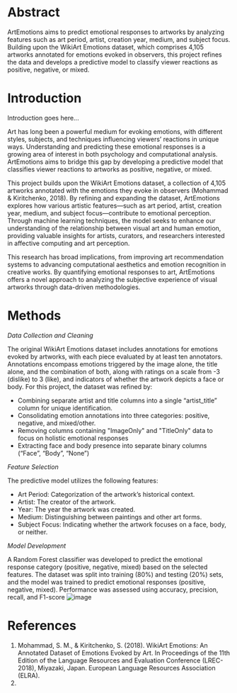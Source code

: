 <h1>Abstract</h1>
ArtEmotions aims to predict emotional responses to artworks by analyzing features such as art period, artist, creation year, medium, and subject focus. Building upon the WikiArt Emotions dataset, which comprises 4,105 artworks annotated for emotions evoked in observers, this project refines the data and develops a predictive model to classify viewer reactions as positive, negative, or mixed.
<h1>Introduction</h1> 
Introduction goes here...

Art has long been a powerful medium for evoking emotions, with different styles, subjects, and techniques influencing viewers’ reactions in unique ways. Understanding and predicting these emotional responses is a growing area of interest in both psychology and computational analysis. ArtEmotions aims to bridge this gap by developing a predictive model that classifies viewer reactions to artworks as positive, negative, or mixed.

This project builds upon the WikiArt Emotions dataset, a collection of 4,105 artworks annotated with the emotions they evoke in observers (Mohammad & Kiritchenko, 2018). By refining and expanding the dataset, ArtEmotions explores how various artistic features—such as art period, artist, creation year, medium, and subject focus—contribute to emotional perception. Through machine learning techniques, the model seeks to enhance our understanding of the relationship between visual art and human emotion, providing valuable insights for artists, curators, and researchers interested in affective computing and art perception.

This research has broad implications, from improving art recommendation systems to advancing computational aesthetics and emotion recognition in creative works. By quantifying emotional responses to art, ArtEmotions offers a novel approach to analyzing the subjective experience of visual artworks through data-driven methodologies.







<h1>Methods</h1> 

*Data Collection and Cleaning*

The original WikiArt Emotions dataset includes annotations for emotions evoked by artworks, with each piece evaluated by at least ten annotators. Annotations encompass emotions triggered by the image alone, the title alone, and the combination of both, along with ratings on a scale from -3 (dislike) to 3 (like), and indicators of whether the artwork depicts a face or body. For this project, the dataset was refined by:

- Combining separate artist and title columns into a single “artist_title” column for unique identification.
- Consolidating emotion annotations into three categories: positive, negative, and mixed/other.
- Removing columns containing "ImageOnly" and "TitleOnly" data to focus on holistic emotional responses
- Extracting face and body presence into separate binary columns (“Face”, “Body”, “None”)

*Feature Selection*

The predictive model utilizes the following features:
- Art Period: Categorization of the artwork’s historical context.
- Artist: The creator of the artwork.
- Year: The year the artwork was created.
- Medium: Distinguishing between paintings and other art forms.
- Subject Focus: Indicating whether the artwork focuses on a face, body, or neither.

*Model Development*

A Random Forest classifier was developed to predict the emotional response category (positive, negative, mixed) based on the selected features. The dataset was split into training (80%) and testing (20%) sets, and the model was trained to predict emotional responses (positive, negative, mixed). Performance was assessed using accuracy, precision, recall, and F1-score
![image](https://github.com/user-attachments/assets/2ce63f70-d21c-41a7-a8ba-ca9be1341f7e)

<h1>References</h1>
<ol>
  <li>Mohammad, S. M., & Kiritchenko, S. (2018). WikiArt Emotions: An Annotated Dataset of Emotions Evoked by Art. In Proceedings of the 11th Edition of the Language Resources and Evaluation Conference (LREC-2018), Miyazaki, Japan. European Language Resources Association (ELRA).</li>
  <li></li>
</ol>
